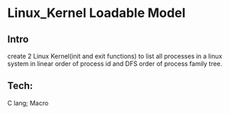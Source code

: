 # Linux_Kernel Loadable Model
## Intro
create 2 Linux Kernel(init and exit functions) to list all processes in a linux system in linear order of process id and DFS order of process family tree.

## Tech:
C lang; Macro
